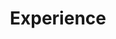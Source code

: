 ---
title: "Experience"
layout: cv
# actions:
#     - label: "Download as PDF"
#       icon: pdf
#       url: "#pdf-asset"
---